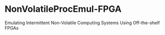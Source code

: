 # NonVolatileProcEmul-FPGA
Emulating Intermittent Non-Volatile Computing Systems Using Off-the-shelf FPGAs
